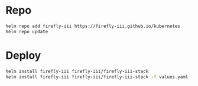 # Repo
```bash
helm repo add firefly-iii https://firefly-iii.github.io/kubernetes
helm repo update
```

# Deploy
```bash
helm install firefly-iii firefly-iii/firefly-iii-stack
helm install firefly-iii firefly-iii/firefly-iii-stack -f values.yaml -n firefly-iii
```
